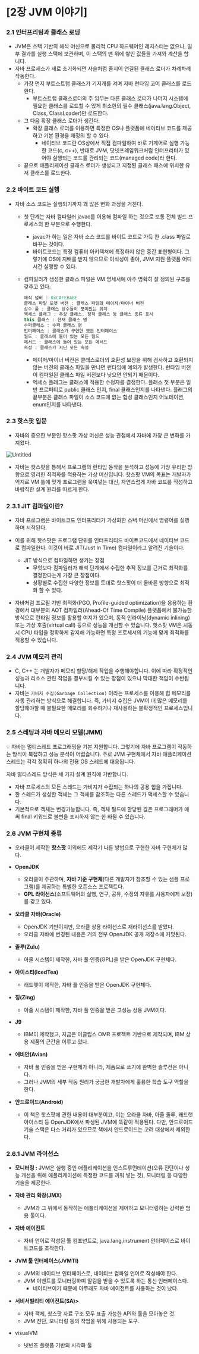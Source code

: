 # [2장 JVM 이야기]

### 2.1 인터프리팅과 클래스 로딩

- JVM은 스택 기반의 해석 머신으로 물리적 CPU 하드웨어인 레지스터는 없으나, 일부 결과를 실행 스택에 보관하며, 이 스택의 맨 위에 쌓인 값들을 가져와 계산을 합니다.
- 자바 프로세스가 새로 초기화되면 사슬처럼 줄지어 연결된 클래스 로더가 차례차례 작동한다.
    - 가장 먼저 부트스트랩 클래스가 기지캐를 켜며 자바 런타임 코어 클래스를 로드한다.
        - 부트스트랩 클래스로더의 주 임무는 다른 클래스 로더가 나머지 시스템에 필요한 클래스를 로드할 수 있게 최소한의 필수 클래스(java.lang.Object, Class, ClassLoader)만 로드한다.
    - 그 다음 확장 클래스 로더가 생긴다.
        - 확장 클래스 로더를 이용하면 특정한 OS나 플랫폼에 네이티브 코드를 제공하고 기본 환경을 재정의 할 수 있다.
            - 네이티브 코드란 OS상에서 직접 컴파일하여 바로 기계어로 실행 가능한 코드(c, c++), 반대로 JVM, 닷넷프레임워크처럼 인터프리터가 있어야 실행되는 코드를 관리되는 코드(managed code)라 한다.
    - 끝으로 애플리케이션 클래스 로더가 생성되고 지정된 클래스 패스에 위치한 유저 클래스를 로드한다.

### 2.2 바이트 코드 실행

- 자바 소스 코드는 실행되기까지 꽤 많은 변화 과정을 거친다.
    - 첫 단계는 자바 컴파일러 javac를 이용해 컴파일 하는 것으로 보통 전체 빌드 프로세스의 한 부분으로 수행한다.
        - javac가 하는 일은 자바 소스 코드를 바이트 코드로 가득 찬 .class 파일로 바꾸는 것이다.
        - 바이트코드는 특정 컴퓨터 아키텍쳐에 특정하지 않은 중간 표현형이다. 그렇기에 OS에 지배를 받지 않으므로 이식성이 좋아, JVM 지원 플랫폼 어디서건 실행할 수 있다.
    - 컴파일러가 생성한 클래스 파일은 VM 명세서에 아주 명확히 잘 정의된 구조를 갖추고 있다.
        
        ```java
        매직 넘버 : 0xCAFEBABE
        클래스 파일 포맷 버전 : 클래스 파일의 메이저/마이너 버전
        상수 풀 : 클래스 상수들이 모여있는 위치
        엑세스 플래그 : 추상 클래스, 정적 클래스 등 클래스 종류 표시
        this 클래스 : 현재 클래스 명
        수퍼클래스 : 수퍼 클래스 명
        인터페이스 : 클래스가 구현한 모든 인터페이스
        필드 : 클래스에 들어 있는 모든 필드
        메서드 : 클래스에 들어 있는 모든 메서드
        속성 : 클래스가 지닌 모든 속성
        ```
        
        - 메이저/마이너 버전은 클래스로더의 호환성 보장을 위해 검사하고 호환되지 않는 버전의 클래스 파일을 만나면 런타임에 예외가 발생한다. 런타임 버전이 컴파일된 클래스 파일 버전보다 낮으면 안되기 때문이다.
        - 엑세스 플래그는 클래스에 적용한 수정자를 결정한다. 플래스 첫 부분은 일반 프로퍼티로 public 클래스 인지, final 클래스인지를 나타낸다. 플래그의 끝부분은 클래스 파일이 소스 코드에 없는 합성 클래스인지 어노테이션, enum인지를 나타낸다.
    

### 2.3 핫스팟 입문

- 자바의 중요한 부분인 핫스팟 가상 머신은 성능 관점에서 자바에 가장 큰 변화를 가져왔다.

![Untitled](https://prod-files-secure.s3.us-west-2.amazonaws.com/dd7e5937-c057-41a5-beb7-05c34d87dea0/b63dd7a7-acc0-4a05-825a-6b39e40789f4/Untitled.png)

- 자바는 핫스팟을 통해서 프로그램의 런타임 동작을 분석하고 성능에 가장 유리한 방향으로 영리한 최적화를 적용하는 가상 머신입니다. 핫스팟 VM의 목표는 개발자가 억지로 VM 틀에 맞게 프로그램을 욱여넣는 대신, 자연스럽게 자바 코드를 작성하고 바람직한 설계 원리를 따르게 한다.

### 2.3.1 JIT 컴파일이란?

- 자바 프로그램은 바이트코드 인터프리터가 가상화한 스택 머신에서 명령어를 실행하며 시작된다.
- 이를 위해 핫스팟은 프로그램 단위를 인터프리티드 바이트코드에서 네이티브 코드로 컴파일한다. 이것이 바로 JIT(Just In Time) 컴파일이라고 알려진 기술이다.
    - JIT 방식으로 컴파일하면 생기는 장점
        - 무엇보다 컴파일러가 해석 단계에서 수집한 추적 정보를 근거로 최적화를 결정한다는게 가장 큰 장점이다.
        - 상황별로 수집한 다양한 정보를 토대로 핫스팟이 더 올바른 방향으로 최적화 할 수 있다.

- 자바처럼 프로필 기반 최적화(PGO, Profile-guided optimization)을 응용하는 환경에서 대부분의 AOT 컴파일러(Ahead-Of Time Compile) 플랫폼에서 불가능한 방식으로 런타임 정보를 활용할 여지가 있으며, 동적 인라이닝(dynamic inlining) 또는 가상 호출(virtual call) 등으로 성능을 개선할 수 있습니다. 핫스팟 VM은 시동시 CPU 타입을 정확하게 감지해 가능하면 특정 프로세서의 기능에 맞게 최적화를 적용할 수 있습니다.

### 2.4 JVM 메모리 관리

- C, C++ 는 개발자가 메모리 할당/해제 작업을 수행해야합니다. 이에 따라 확정적인 성능과 리소스 관련 작업을 결부시킬 수 있는 장점이 있으나 막대한 책임이 수반됩니다.
- 자바는 `가비지 수집(Garbage Collection)` 이라는 프로세스를 이용해 힙 메모리를 자동 관리하는 방식으로 해결합니다. 즉, 가비지 수집은 JVM이 더 많은 메모리를 할당해야할 때 불필요한 메모리를 회수하거나 재사용하는 불확정적인 프로세스입니다.

### 2.5 스레딩과 자바 메모리 모델(JMM)

<aside>
💡 자바는 멀티스레드 프로그래밍을 기본 지원합니다. 그렇기에 자바 프로그램이 작동하는 방식이 복잡하고 성능 분석이 어렵습니다. 주로 JVM 구현체에서 자바 애플리케이션 스레드는 각각 정확히 하나의 전용 OS 스레드에 대응됩니다.

</aside>

자바 멀티스레드 방식은 세 가지 설계 원칙에 기반합니다.

- 자바 프로세스의 모든 스레드는 가비지가 수집되는 하나의 공용 힙을 가집니다.
- 한 스레드가 생성한 객체는 그 객체를 참조하는 다른 스레드가 액세스할 수 있습니다.
- 기본적으로 객체는 변경가능합니다. 즉, 객체 필드에 할당된 값은 프로그래머가 애써 final 키워드로 불변을 표시하지 않는 한 바뀔 수 있습니다.

### 2.6 JVM 구현체 종류

- 오라클이 제작한 **핫스팟** 이외에도 제각기 다른 방법으로 구현한 자바 구현체가 많다.

- **OpenJDK**
    - 오라클이 주관하며, **자바 기준 구현체**(다른 개발자가 참조할 수 있는 샘플 프로그램)를 제공하는 특별한 오픈소스 프로젝트다.
    - **GPL 라이선스**(소프트웨어의 실행, 연구, 공유, 수정의 자유를 사용자에게 보장)를 갖고 있다.
- **오라클 자바(Oracle)**
    - OpenJDK 기반이지만, 오라클 상용 라이선스로 재라이선스를 받았다.
    - 오라클 자바에 변경된 내용은 거의 전부 OpenJDK 공개 저장소에 커밋된다.
- **줄루(Zulu)**
    - 아줄 시스템이 제작한, 자바 풀 인증(GPL)을 받은 OpenJDK 구현체다.
- **아이스티(IcedTea)**
    - 래드햇이 제작한, 자바 풀 인증을 받은 OpenJDK 구현체다.
- **징(Zing)**
    - 아줄 시스템이 제작한, 자바 풀 인증을 받은 고성능 상용 JVM이다.
- **J9**
    - IBM이 제작했고, 지금은 이클립스 OMR 프로젝트 기반으로 제작되며, IBM 상용 제품의 근간을 이루고 있다.
- **애비안(Avian)**
    - 자바 풀 인증을 받은 구현체가 아니라, 제품으로 쓰기에 완벽한 솔루션은 아니다.
    - 그러나 JVM의 세부 작동 원리가 궁금한 개발자에게 훌륭한 학습 도구 역할을 한다.
- **안드로이드(Android)**
    - 이 책은 핫스팟에 관한 내용이 대부분이고, 이는 오라클 자바, 아줄 줄루, 래드햇 아이스티 등 OpenJDK에서 파생된 JVM에 똑같이 적용된다. 다만, 안드로이드 기술 스택은 다소 거리가 있으므로 책에서 안드로이드는 고려 대상에서 제외한다.
    

### 2.6.1 JVM 라이선스

- **모니터링 :** JVM은 실행 중인 애플리케이션을 인스트루먼테이션(오류 진단이나 성능 개선을 위해 애플리케이션에 특정한 코드를 끼워 넣는 것), 모니터링 등 다양한 기술을 제공한다.

- **자바 관리 확장(JMX)**
    - JVM과 그 위에서 동작하는 애플리케이션을 제어하고 모니터링하는 강력한 범용 툴이다.
- **자바 에이전트**
    - 자바 언어로 작성된 툴 컴포넌트로, java.lang.instrument 인터페이스로 바이트코드를 조작한다.
- **JVM 툴 인터페이스(JVMTI)**
    - JVM의 네이티브 인터페이스로, 네이티브 컴파일 언어로 작성해야 한다.
    - JVM 이벤트를 모니터링하며 알림을 받을 수 있도록 하는 통신 인터페이스다.
        - 네이티브이기 때문에 아무래도 자바 에이전트를 사용하는 것이 났다.
- **서비서빌리티 에이전트(SA)>**
    - 자바 객체, 핫스팟 자료 구조 모두 표출 가능한 API와 툴을 모아놓은 것.
    - JVM 진단, 모니터링 등의 작업을 위해 사용되는 도구.

- visualVM
    - 넷빈즈 플랫폼 기반의 시각화 툴
